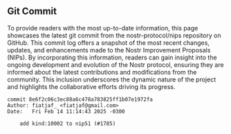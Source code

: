 ## Git Commit
To provide readers with the most up-to-date information, this page showcases the latest git commit from the nostr-protocol/nips repository on GitHub. This commit log offers a snapshot of the most recent changes, updates, and enhancements made to the Nostr Improvement Proposals (NIPs). By incorporating this information, readers can gain insight into the ongoing development and evolution of the Nostr protocol, ensuring they are informed about the latest contributions and modifications from the community. This inclusion underscores the dynamic nature of the project and highlights the collaborative efforts driving its progress.

```shell
commit 8e6f2c06c3ec88a6c478a783825ff1b07e1972fa
Author: fiatjaf_ <fiatjaf@gmail.com>
Date:   Fri Feb 14 11:14:43 2025 -0300

    add kind:10002 to nip51 (#1785)
```
